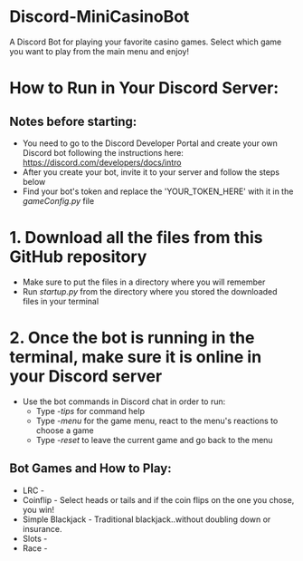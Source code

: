 # Discord-MiniCasinoBot
A Discord Bot for playing your favorite casino games. Select which game you want to play from the main menu and enjoy! 

# How to Run in Your Discord Server:

## Notes before starting:
* You need to go to the Discord Developer Portal and create your own Discord bot following the instructions here: https://discord.com/developers/docs/intro
* After you create your bot, invite it to your server and follow the steps below
* Find your bot's token and replace the 'YOUR_TOKEN_HERE' with it in the *gameConfig.py* file

# 1. Download all the files from this GitHub repository
  * Make sure to put the files in a directory where you will remember
  * Run *startup.py* from the directory where you stored the downloaded files in your terminal 
  
# 2. Once the bot is running in the terminal, make sure it is online in your Discord server
  * Use the bot commands in Discord chat in order to run:
    * Type *-tips* for command help  
    * Type *-menu* for the game menu, react to the menu's reactions to choose a game
    * Type *-reset* to leave the current game and go back to the menu

## Bot Games and How to Play:
* LRC - 
* Coinflip - Select heads or tails and if the coin flips on the one you chose, you win!
* Simple Blackjack - Traditional blackjack..without doubling down or insurance. 
* Slots - 
* Race - 

